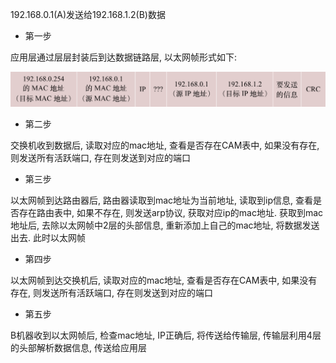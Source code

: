 192.168.0.1(A)发送给192.168.1.2(B)数据

* 第一步

 应用层通过层层封装后到达数据链路层, 以太网帧形式如下:

![图片描述](04-%E6%95%B0%E6%8D%AE%E4%BC%A0%E9%80%92.assets/5e3674990001280616840186.png)

* 第二步

 交换机收到数据后, 读取对应的mac地址, 查看是否存在CAM表中, 如果没有存在, 则发送所有活跃端口, 存在则发送到对应的端口

* 第三步

 以太网帧到达路由器后, 路由器读取到mac地址为当前地址, 读取到ip信息, 查看是否存在路由表中, 如果不存在, 则发送arp协议, 获取对应ip的mac地址. 获取到mac地址后, 去除以太网帧中2层的头部信息, 重新添加上自己的mac地址, 将数据发送出去. 此时以太网帧

* 第四步

 以太网帧到达交换机后, 读取对应的mac地址, 查看是否存在CAM表中, 如果没有存在, 则发送所有活跃端口, 存在则发送到对应的端口

* 第五步

 B机器收到以太网帧后, 检查mac地址, IP正确后, 将传送给传输层, 传输层利用4层的头部解析数据信息, 传送给应用层

